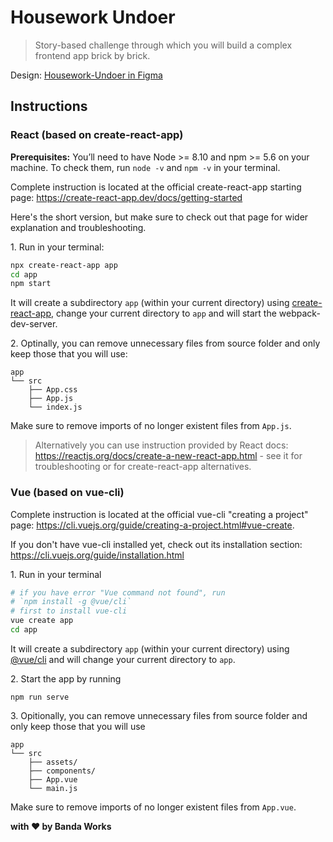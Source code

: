 # Housework Undoer

> Story-based challenge through which you will build a complex frontend app brick by brick.

Design: [Housework-Undoer in Figma](https://www.figma.com/file/6pGrJ5d7blM1GZk8BXIEfH/Housework-Undoer)

## Instructions

### React (based on create-react-app)

**Prerequisites:** You’ll need to have Node >= 8.10 and npm >= 5.6 on your machine. To check them, run `node -v` and `npm -v` in your terminal.

Complete instruction is located at the official create-react-app starting page: https://create-react-app.dev/docs/getting-started

Here's the short version, but make sure to check out that page for wider explanation and troubleshooting.

1\. Run in your terminal:
```sh
npx create-react-app app
cd app
npm start
```

It will create a subdirectory `app` (within your current directory) using [create-react-app](https://create-react-app.dev/docs/getting-started), change your current directory to `app` and will start the webpack-dev-server.

2\. Optinally, you can remove unnecessary files from source folder and only keep those that you will use:

```
app
└── src
    ├── App.css
    ├── App.js
    └── index.js
```

Make sure to remove imports of no longer existent files from `App.js`.

> Alternatively you can use instruction provided by React docs: https://reactjs.org/docs/create-a-new-react-app.html - see it for troubleshooting or for create-react-app alternatives.

### Vue (based on vue-cli)

Complete instruction is located at the official vue-cli "creating a project" page: https://cli.vuejs.org/guide/creating-a-project.html#vue-create.

If you don't have vue-cli installed yet, check out its installation section: https://cli.vuejs.org/guide/installation.html

1\. Run in your terminal 

```sh
# if you have error "Vue command not found", run
# `npm install -g @vue/cli`
# first to install vue-cli
vue create app
cd app
```

It will create a subdirectory `app` (within your current directory) using [@vue/cli]() and will change your current directory to `app`.

2\. Start the app by running

```
npm run serve
```

3\. Opitionally, you can remove unnecessary files from source folder and only keep those that you will use

```
app
└── src
    ├── assets/
    ├── components/
    ├── App.vue
    └── main.js
```

Make sure to remove imports of no longer existent files from `App.vue`.

**with :heart: by Banda Works**